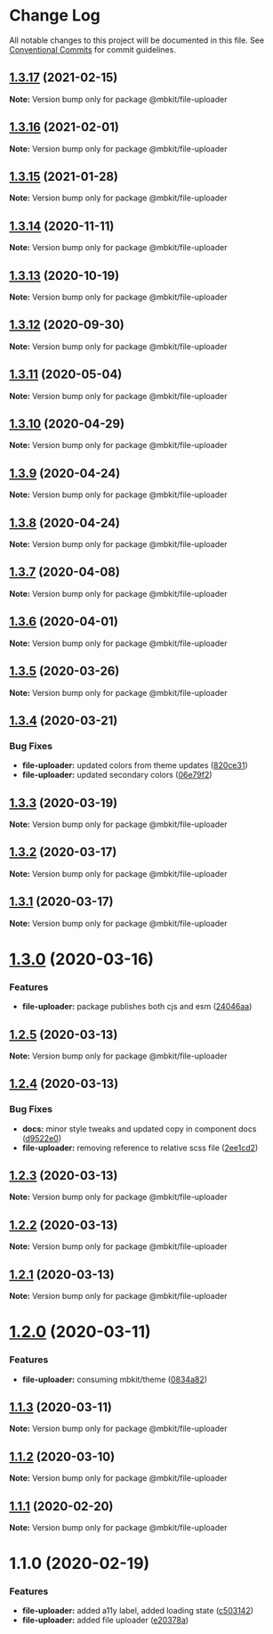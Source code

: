 # Change Log

All notable changes to this project will be documented in this file.
See [Conventional Commits](https://conventionalcommits.org) for commit guidelines.

## [1.3.17](https://github.com/mindbody/mbkit/compare/@mbkit/file-uploader@1.3.16...@mbkit/file-uploader@1.3.17) (2021-02-15)

**Note:** Version bump only for package @mbkit/file-uploader





## [1.3.16](https://github.com/mindbody/mbkit/compare/@mbkit/file-uploader@1.3.14...@mbkit/file-uploader@1.3.16) (2021-02-01)

**Note:** Version bump only for package @mbkit/file-uploader





## [1.3.15](https://github.com/mindbody/mbkit/compare/@mbkit/file-uploader@1.3.14...@mbkit/file-uploader@1.3.15) (2021-01-28)

**Note:** Version bump only for package @mbkit/file-uploader





## [1.3.14](https://github.com/mindbody/mbkit/compare/@mbkit/file-uploader@1.3.13...@mbkit/file-uploader@1.3.14) (2020-11-11)

**Note:** Version bump only for package @mbkit/file-uploader





## [1.3.13](https://github.com/mindbody/mbkit/compare/@mbkit/file-uploader@1.3.13...@mbkit/file-uploader@1.3.13) (2020-10-19)

**Note:** Version bump only for package @mbkit/file-uploader





## [1.3.12](https://github.com/mindbody/mbkit/compare/@mbkit/file-uploader@1.3.11...@mbkit/file-uploader@1.3.12) (2020-09-30)

**Note:** Version bump only for package @mbkit/file-uploader





## [1.3.11](https://github.com/mindbody/design-system/compare/@mbkit/file-uploader@1.3.10...@mbkit/file-uploader@1.3.11) (2020-05-04)

**Note:** Version bump only for package @mbkit/file-uploader





## [1.3.10](https://github.com/mindbody/design-system/compare/@mbkit/file-uploader@1.3.9...@mbkit/file-uploader@1.3.10) (2020-04-29)

**Note:** Version bump only for package @mbkit/file-uploader





## [1.3.9](https://github.com/mindbody/design-system/compare/@mbkit/file-uploader@1.3.7...@mbkit/file-uploader@1.3.9) (2020-04-24)

**Note:** Version bump only for package @mbkit/file-uploader





## [1.3.8](https://github.com/mindbody/design-system/compare/@mbkit/file-uploader@1.3.7...@mbkit/file-uploader@1.3.8) (2020-04-24)

**Note:** Version bump only for package @mbkit/file-uploader





## [1.3.7](https://github.com/mindbody/mbkit/compare/@mbkit/file-uploader@1.3.6...@mbkit/file-uploader@1.3.7) (2020-04-08)

**Note:** Version bump only for package @mbkit/file-uploader





## [1.3.6](https://github.com/mindbody/design-system/compare/@mbkit/file-uploader@1.3.5...@mbkit/file-uploader@1.3.6) (2020-04-01)

**Note:** Version bump only for package @mbkit/file-uploader





## [1.3.5](https://github.com/mindbody/design-system/compare/@mbkit/file-uploader@1.3.4...@mbkit/file-uploader@1.3.5) (2020-03-26)

**Note:** Version bump only for package @mbkit/file-uploader





## [1.3.4](https://github.com/mindbody/design-system/compare/@mbkit/file-uploader@1.3.3...@mbkit/file-uploader@1.3.4) (2020-03-21)


### Bug Fixes

* **file-uploader:** updated colors from theme updates ([820ce31](https://github.com/mindbody/design-system/commit/820ce31c01944fb6f411020f5479f33ed7a3fa36))
* **file-uploader:** updated secondary colors ([06e79f2](https://github.com/mindbody/design-system/commit/06e79f2226f806bc21f43144eb755dc88bd401f0))





## [1.3.3](https://github.com/mindbody/design-system/compare/@mbkit/file-uploader@1.3.2...@mbkit/file-uploader@1.3.3) (2020-03-19)

**Note:** Version bump only for package @mbkit/file-uploader





## [1.3.2](https://github.com/mindbody/mbkit/compare/@mbkit/file-uploader@1.3.1...@mbkit/file-uploader@1.3.2) (2020-03-17)

**Note:** Version bump only for package @mbkit/file-uploader





## [1.3.1](https://github.com/mindbody/design-system/compare/@mbkit/file-uploader@1.3.0...@mbkit/file-uploader@1.3.1) (2020-03-17)

**Note:** Version bump only for package @mbkit/file-uploader





# [1.3.0](https://github.com/mindbody/design-system/compare/@mbkit/file-uploader@1.2.5...@mbkit/file-uploader@1.3.0) (2020-03-16)


### Features

* **file-uploader:** package publishes both cjs and esm ([24046aa](https://github.com/mindbody/design-system/commit/24046aa3d7546008a397b6fc3111b348932c05d4))





## [1.2.5](https://github.com/mindbody/design-system/compare/@mbkit/file-uploader@1.2.4...@mbkit/file-uploader@1.2.5) (2020-03-13)

**Note:** Version bump only for package @mbkit/file-uploader





## [1.2.4](https://github.com/mindbody/design-system/compare/@mbkit/file-uploader@1.2.3...@mbkit/file-uploader@1.2.4) (2020-03-13)


### Bug Fixes

* **docs:** minor style tweaks and updated copy in component docs ([d9522e0](https://github.com/mindbody/design-system/commit/d9522e0f1470800e3103793208e24a84739a5888))
* **file-uploader:** removing reference to relative scss file ([2ee1cd2](https://github.com/mindbody/design-system/commit/2ee1cd2341bada5e171be0b4f5b6f276fb8447f1))





## [1.2.3](https://github.com/mindbody/design-system/compare/@mbkit/file-uploader@1.2.2...@mbkit/file-uploader@1.2.3) (2020-03-13)

**Note:** Version bump only for package @mbkit/file-uploader





## [1.2.2](https://github.com/mindbody/design-system/compare/@mbkit/file-uploader@1.2.1...@mbkit/file-uploader@1.2.2) (2020-03-13)

**Note:** Version bump only for package @mbkit/file-uploader





## [1.2.1](https://github.com/mindbody/design-system/compare/@mbkit/file-uploader@1.2.0...@mbkit/file-uploader@1.2.1) (2020-03-13)

**Note:** Version bump only for package @mbkit/file-uploader





# [1.2.0](https://github.com/mindbody/design-system/compare/@mbkit/file-uploader@1.1.3...@mbkit/file-uploader@1.2.0) (2020-03-11)


### Features

* **file-uploader:** consuming mbkit/theme ([0834a82](https://github.com/mindbody/design-system/commit/0834a82956b8c67dfa8a13874b51f9b7a13a7f51))





## [1.1.3](https://github.com/mindbody/design-system/compare/@mbkit/file-uploader@1.1.2...@mbkit/file-uploader@1.1.3) (2020-03-11)

**Note:** Version bump only for package @mbkit/file-uploader





## [1.1.2](https://github.com/mindbody/design-system/compare/@mbkit/file-uploader@1.1.1...@mbkit/file-uploader@1.1.2) (2020-03-10)

**Note:** Version bump only for package @mbkit/file-uploader





## [1.1.1](https://github.com/mindbody/design-system/compare/@mbkit/file-uploader@1.1.0...@mbkit/file-uploader@1.1.1) (2020-02-20)

**Note:** Version bump only for package @mbkit/file-uploader





# 1.1.0 (2020-02-19)


### Features

* **file-uploader:** added a11y label, added loading state ([c503142](https://github.com/mindbody/design-system/commit/c5031428967d2165b9691540f04c11d61098277c))
* **file-uploader:** added file uploader ([e20378a](https://github.com/mindbody/design-system/commit/e20378a5e2f3d005d6b942914ed9108c8cd0c788))
